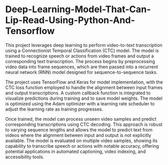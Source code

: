 # Deep-Learning-Model-That-Can-Lip-Read-Using-Python-And-Tensorflow

This project leverages deep learning to perform video-to-text transcription using a Connectionist Temporal Classification (CTC) model. The model is trained to recognize speech or actions from video frames and output a corresponding text transcription. The process begins by preprocessing video data into frame sequences, which are then passed into a recurrent neural network (RNN) model designed for sequence-to-sequence tasks. 

The project uses TensorFlow and Keras for model implementation, with the CTC loss function employed to handle the alignment between input frames and output transcriptions. A custom callback function is integrated to visualize predictions during training and to save model weights. The model is optimized using the Adam optimizer with a learning rate scheduler to adjust the learning rate as training progresses. 

Once trained, the model can process unseen video samples and predict corresponding transcriptions using CTC decoding. This approach is robust to varying sequence lengths and allows the model to predict text from videos where the alignment between input and output is not explicitly available. The model is evaluated on multiple video samples, showing its capability to transcribe speech or actions with notable accuracy, offering potential applications in automated captioning, video indexing, and accessibility tools.
